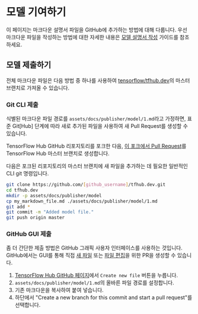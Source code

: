 <!--* freshness: { owner: 'maringeo' reviewed: '2021-02-25' review_interval: '3 months' } *-->

# 모델 기여하기

이 페이지는 마크다운 설명서 파일을 GitHub에 추가하는 방법에 대해 다룹니다. 우선 마크다운 파일을 작성하는 방법에 대한 자세한 내용은 [모델 설명서 작성](writing_model_documentation.md) 가이드를 참조하세요.

## 모델 제출하기

전체 마크다운 파일은 다음 방법 중 하나를 사용하여 [tensorflow/tfhub.dev](https://github.com/tensorflow/tfhub.dev/tree/master)의 마스터 브랜치로 가져올 수 있습니다.

### Git CLI 제출

식별된 마크다운 파일 경로를 `assets/docs/publisher/model/1.md`라고 가정하면, 표준 Git[Hub] 단계에 따라 새로 추가된 파일을 사용하여 새 Pull Request를 생성할 수 있습니다.

TensorFlow Hub GitHub 리포지토리를 포크한 다음, [이 포크에서 Pull Request](https://help.github.com/en/github/collaborating-with-issues-and-pull-requests/creating-a-pull-request-from-a-fork)를 TensorFlow Hub 마스터 브랜치로 생성합니다.

다음은 포크된 리포지토리의 마스터 브랜치에 새 파일을 추가하는 데 필요한 일반적인 CLI git 명령입니다.

```bash
git clone https://github.com/[github_username]/tfhub.dev.git
cd tfhub.dev
mkdir -p assets/docs/publisher/model
cp my_markdown_file.md ./assets/docs/publisher/model/1.md
git add *
git commit -m "Added model file."
git push origin master
```

### GitHub GUI 제출

좀 더 간단한 제출 방법은 GitHub 그래픽 사용자 인터페이스를 사용하는 것입니다. GitHub에서는 GUI를 통해 직접 [새 파일](https://help.github.com/en/github/managing-files-in-a-repository/creating-new-files) 또는 [파일 편집](https://help.github.com/en/github/managing-files-in-a-repository/editing-files-in-your-repository)을 위한 PR을 생성할 수 있습니다.

1. [TensorFlow Hub GitHub 페이지](https://github.com/tensorflow/hub)에서 `Create new file` 버튼을 누릅니다.
2. `assets/docs/publisher/model/1.md`의 올바른 파일 경로를 설정합니다.
3. 기존 마크다운을 복사하여 붙여 넣습니다.
4. 하단에서 "Create a new branch for this commit and start a pull request"를 선택합니다.
